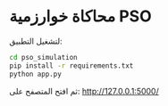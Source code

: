 # محاكاة خوارزمية PSO

لتشغيل التطبيق:
```bash
cd pso_simulation
pip install -r requirements.txt
python app.py
```

ثم افتح المتصفح على: http://127.0.0.1:5000/
